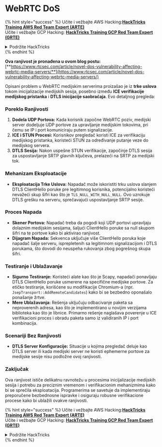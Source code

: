 # WebRTC DoS

{% hint style="success" %}
Učite i vežbajte AWS Hacking:<img src="../../.gitbook/assets/arte.png" alt="" data-size="line">[**HackTricks Training AWS Red Team Expert (ARTE)**](https://training.hacktricks.xyz/courses/arte)<img src="../../.gitbook/assets/arte.png" alt="" data-size="line">\
Učite i vežbajte GCP Hacking: <img src="../../.gitbook/assets/grte.png" alt="" data-size="line">[**HackTricks Training GCP Red Team Expert (GRTE)**<img src="../../.gitbook/assets/grte.png" alt="" data-size="line">](https://training.hacktricks.xyz/courses/grte)

<details>

<summary>Podržite HackTricks</summary>

* Proverite [**planove pretplate**](https://github.com/sponsors/carlospolop)!
* **Pridružite se** 💬 [**Discord grupi**](https://discord.gg/hRep4RUj7f) ili [**telegram grupi**](https://t.me/peass) ili **pratite** nas na **Twitteru** 🐦 [**@hacktricks\_live**](https://twitter.com/hacktricks\_live)**.**
* **Podelite hakerske trikove slanjem PR-ova na** [**HackTricks**](https://github.com/carlospolop/hacktricks) i [**HackTricks Cloud**](https://github.com/carlospolop/hacktricks-cloud) github repozitorijume.

</details>
{% endhint %}

**Ova ranjivost je pronađena u ovom blog postu:** [**https://www.rtcsec.com/article/novel-dos-vulnerability-affecting-webrtc-media-servers/**](https://www.rtcsec.com/article/novel-dos-vulnerability-affecting-webrtc-media-servers/)

Opisani problem u WebRTC medijskim serverima proizašao je iz **trke uslova** tokom inicijalizacije medijskih sesija, posebno između **ICE verifikacije medijskog pristanka** i **DTLS inicijacije saobraćaja**. Evo detaljnog pregleda:

### Poreklo Ranjivosti

1. **Dodela UDP Portova:** Kada korisnik započne WebRTC poziv, medijski server dodeljuje UDP portove za upravljanje medijskim tokovima, pri čemu se IP i port komuniciraju putem signalizacije.
2. **ICE i STUN Procesi:** Korisnikov pregledač koristi ICE za verifikaciju medijskog pristanka, koristeći STUN za određivanje putanje veze do medijskog servera.
3. **DTLS Sesija:** Nakon uspešne STUN verifikacije, započinje DTLS sesija za uspostavljanje SRTP glavnih ključeva, prelazeći na SRTP za medijski tok.

### Mehanizam Eksploatacije

* **Eksploatacija Trke Uslova:** Napadač može iskoristiti trku uslova slanjem DTLS ClientHello poruke pre legitimnog korisnika, potencijalno koristeći nevažeći skup šifri kao što je `TLS_NULL_WITH_NULL_NULL`. Ovo uzrokuje DTLS grešku na serveru, sprečavajući uspostavljanje SRTP sesije.

### Proces Napada

* **Skener Portova:** Napadač treba da pogodi koji UDP portovi upravljaju dolaznim medijskim sesijama, šaljući ClientHello poruke sa null skupom šifri na te portove kako bi aktivirao ranjivost.
* **Dijagram Napada:** Sekvenca uključuje više ClientHello poruka koje napadač šalje serveru, isprepletenih sa legitimnom signalizacijom i DTLS porukama, što dovodi do neuspeha rukovanja zbog pogrešnog skupa šifri.

### Testiranje i Ublažavanje

* **Sigurno Testiranje:** Koristeći alate kao što je Scapy, napadači ponavljaju DTLS ClientHello poruke usmerene na specifične medijske portove. Za etičko testiranje, korišćene su modifikacije Chromium-a (npr. `JsepTransport::AddRemoteCandidates`) kako bi se bezbedno oponašalo ponašanje žrtve.
* **Mere Ublažavanja:** Rešenja uključuju odbacivanje paketa sa neproverenih adresa, kao što je implementirano u novijim verzijama biblioteka kao što je libnice. Primarno rešenje naglašava poverenje u ICE verifikacioni proces i obradu paketa samo iz validiranih IP i port kombinacija.

### Scenariji Bez Ranjivosti

* **DTLS Server Konfiguracije:** Situacije u kojima pregledač deluje kao DTLS server ili kada medijski server ne koristi ephemerne portove za medijske sesije nisu podložne ovoj ranjivosti.

### Zaključak

Ova ranjivost ističe delikatnu ravnotežu u procesima inicijalizacije medijskih sesija i potrebu za preciznim vremenom i verifikacionim mehanizmima kako bi se sprečila eksploatacija. Programerima se savetuje da implementiraju preporučene bezbednosne ispravke i osiguraju robusne verifikacione procese kako bi ublažili ovakve ranjivosti.

{% hint style="success" %}
Učite i vežbajte AWS Hacking:<img src="../../.gitbook/assets/arte.png" alt="" data-size="line">[**HackTricks Training AWS Red Team Expert (ARTE)**](https://training.hacktricks.xyz/courses/arte)<img src="../../.gitbook/assets/arte.png" alt="" data-size="line">\
Učite i vežbajte GCP Hacking: <img src="../../.gitbook/assets/grte.png" alt="" data-size="line">[**HackTricks Training GCP Red Team Expert (GRTE)**<img src="../../.gitbook/assets/grte.png" alt="" data-size="line">](https://training.hacktricks.xyz/courses/grte)

<details>

<summary>Podržite HackTricks</summary>

* Proverite [**planove pretplate**](https://github.com/sponsors/carlospolop)!
* **Pridružite se** 💬 [**Discord grupi**](https://discord.gg/hRep4RUj7f) ili [**telegram grupi**](https://t.me/peass) ili **pratite** nas na **Twitteru** 🐦 [**@hacktricks\_live**](https://twitter.com/hacktricks\_live)**.**
* **Podelite hakerske trikove slanjem PR-ova na** [**HackTricks**](https://github.com/carlospolop/hacktricks) i [**HackTricks Cloud**](https://github.com/carlospolop/hacktricks-cloud) github repozitorijume.

</details>
{% endhint %}
